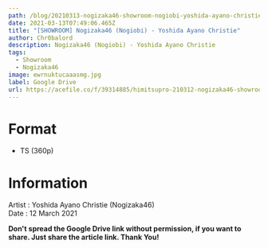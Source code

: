 ```yaml
---
path: /blog/20210313-nogizaka46-showroom-nogiobi-yoshida-ayano-christie
date: 2021-03-13T07:49:06.465Z
title: "[SHOWROOM] Nogizaka46 (Nogiobi) - Yoshida Ayano Christie"
author: Chr0balord
description: Nogizaka46 (Nogiobi) - Yoshida Ayano Christie
tags:
  - Showroom
  - Nogizaka46
image: ewrnuktucaaasmg.jpg
label: Google Drive
url: https://acefile.co/f/39314885/himitsupro-210312-nogizaka46-showroom-nogiobi-yoshida-ayano-christie-ts
---
```

# Format

* TS (360p)

# Information

Artist : Yoshida Ayano Christie (Nogizaka46) \
Date : 12 March 2021

**Don't spread the Google Drive link without permission, if you want to share. Just share the article link. Thank You!**